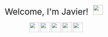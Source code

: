 <h1 style="font-weight:normal" align="center">
  &nbsp;Welcome, I'm Javier! &nbsp;<img height="32" width="32" src="https://cdn.jsdelivr.net/npm/simple-icons@v4/icons/mocha.svg" />&nbsp;
</h1>

<div align="center">
&nbsp;&nbsp;&nbsp;
<a href="https://twitter.com/TamayoLeiva_J"><img height="32" width="32" src="https://cdn.jsdelivr.net/npm/simple-icons@v4/icons/twitter.svg" /></a> 
<a href="https://www.kaggle.com/jtamayo"><img height="32" width="32" src="https://cdn.jsdelivr.net/npm/simple-icons@v4/icons/kaggle.svg" /></a> 
<a href="https://www.linkedin.com/in/javier-ignacio-tamayo-leiva-94613267/"><img height="32" width="32" src="https://cdn.jsdelivr.net/npm/simple-icons@v4/icons/linkedin.svg" /></a>
<a href="https://loop.frontiersin.org/people/1011798/"><img height="32" width="32" src="https://cdn.jsdelivr.net/npm/simple-icons@v4/icons/loop.svg" /></a>
<a href="https://orcid.org/0000-0003-2610-6957"><img height="32" width="32" src="https://cdn.jsdelivr.net/npm/simple-icons@v4/icons/orcid.svg" /></a>
</div>


